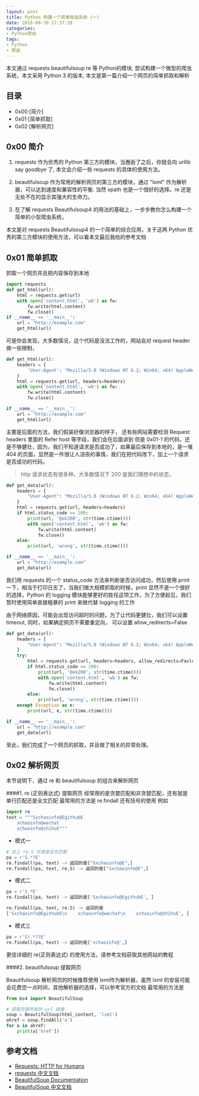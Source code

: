 ```yaml
---
layout: post
title: Python 构建一个简单爬虫系统 (一)
date: 2016-09-30 17:37:28
categories:
- Python爬虫
tags:
- Python
- 爬虫
---
```


本文通过 requests beautifulsoup re 等 Python的模块, 尝试构建一个微型的爬虫系统，本文采用 Python 3 的版本, 本文是第一篇介绍一个网页的简单抓取和解析

<!-- more -->


## 目录
 - 0x00·[简介]
 - 0x01·[简单抓取]
 - 0x02·[解析网页]

## 0x00 简介
1. requests 作为优秀的 Python 第三方的模块，当邂逅了之后，你就会向 urllib say goodbye 了, 本文会介绍一些 requests 的具体的使用方法。
2. beautifulsoup 作为常用的解析网页的第三方的模块，通过 "lxml" 作为解析器，可以达到速度和兼容性的平衡.
当然 xpath 也是一个很好的选择。re 还是无处不在的显示其强大的生命力。

3. 在了解 requests Beautifulsoup4 的用法的基础上，一步步教你怎么构建一个简单的小型爬虫系统，

本文是对 requests Beautifulsoup4 的一个简单的综合应用，关于这两 Python 优秀的第三方模块的使用方法，可以看本文最后我给的参考文档

## 0x01 简单抓取
抓取一个网页并且把内容保存到本地


```python
import requests
def get_html(url):
    html = requests.get(url)
    with open('content.html', 'wb') as fw:
        fw.write(html.content)
        fw.close()
if __name__ == '__main__':
    url = "http://example.com"
    get_html(url)

```



可是你会发现，大多数情况，这个代码是没法工作的，网站会对 request header 做一些限制，

```python
def get_html(url):
    headers = {
        'User-Agent': "Mozilla/5.0 (Windows NT 6.2; Win64; x64) AppleWebKit/537.36 (KHTML, like Gecko) Chrome/49.0.2623.87 Safari/537.36"
    }
    html = requests.get(url, headers=headers)
    with open('content.html', 'wb') as fw:
        fw.write(html.content)
        fw.close()

if __name__ == '__main__':
    url = "http://example.com"
    get_html(url)
```


主要是后面的方法，我们假装好像浏览器的样子，
还有些网站需要检测 Request headers 里面的 Refer host 等字段，我们会在后面讲到
但是 0x01-1 的代码，还是不够健壮，因为，我们不知道请求是否成功了，如果最后保存到本地的，是一堆 404 的页面，显然是一件很让人沮丧的事情，我们在把代码改下，加上一个请求是否成功的代码。
> http 请求状态有很多种，大多数情况下 200 是我们理想中的状态，

```python
def get_data(url):
    headers = {
        "User-Agent": "Mozilla/5.0 (Windows NT 6.2; Win64; x64) AppleWebKit/537.36 (KHTML, like Gecko) Chrome/49.0.2623.87 Safari/537.36"
    }
    html = requests.get(url, headers=headers)
    if html.status_code == 200:
        print(url, '@ok200', str(time.ctime()))
        with open('content.html', 'wb') as fw:
            fw.write(html.content)
            fw.close()
    else:
        print(url, 'wrong', str(time.ctime()))

if __name__ == '__main__':
    url = "http://example.com"
    get_data(url)

```

我们用 requests 的一个 status_code 方法来判断是否访问成功，然后使用 print 一下，相当于打印日志了，当我们做大规模抓取的时候，print 显然不是一个很好的选择，Python 的 logging 模块能够更好的胜任这项工作，为了方便起见，我们暂时使用简单直接粗暴的 print 来做代替 logging 的工作

由于网络原因，可能会出现访问超时的问题，为了让代码更健壮，我们可以设置 timeout, 同时，如果确定网页不需要重定向， 可以设置 allow_redirects=False

```python
def get_data(url):
    headers = {
        "User-Agent": "Mozilla/5.0 (Windows NT 6.2; Win64; x64) AppleWebKit/537.36 (KHTML, like Gecko) Chrome/49.0.2623.87 Safari/537.36"
    }
    try:
        html = requests.get(url, headers=headers, allow_redirects=Fasle, timeout=3)
        if html.status_code == 200:
            print(url, '@ok200', str(time.ctime()))
            with open('content.html', 'wb') as fw:
                fw.write(html.content)
                fw.close()
        else:
            print(url, 'wrong', str(time.ctime()))
    except Exception as e:
        print(url, e, str(time.ctime()))

if __name__ == '__main__':
    url = "http://example.com"
    get_data(url)

```

至此，我们完成了一个网页的抓取，并且做了相关的异常处理。

## 0x02 解析网页
本节说明下，通过 re 和 beautifulsoup 的组合来解析网页

####1. re (正则表达式) 提取网页
经常用的是贪婪匹配和非贪婪匹配，还有就是单行匹配还是全文匹配
最常用的方法是 re.findall 还有括号的使用
例如

```python
import re
text = """Sxchaoinfo@EgithubE
    xchaoinfo@wechat
    xchaoinfo@zhihuE"""
```

- 模式一

```python
# 加上 re.S 代表是全文匹配
pa = r'S.*?E'
re.findall(pa, text) -> 返回的是["Sxchaoinfo@E",]
re.findall(pa, text, re.S) -> 返回的是["Sxchaoinfo@E",]
```

- 模式二

```python
pa = r'S.*E'
re.findall(pa, text) -> 返回的是['Sxchaoinfo@EgithubE', ]

re.findall(pa, text, re.S) -> 返回的是
['Sxchaoinfo@EgithubE\n    xchaoinfo@wechat\n    xchaoinfo@zhihuE', ]
```


- 模式三

```python
pa = r'S(.*?)E'
re.findall(pa, text) -> 返回的是['xchaoinfo@',]
```

更佳详细的 re(正则表达式) 的使用方法，请参考文档获取其他网站的教程


####2. beautifulsoup 提取网页

Beautifulsoup 解析网页的时候推荐使用 lxml作为解析器，虽然 lxml 的安装可能会花费您一点时间，其他解析器的选择，可以参考官方的文档
最常用的方法是

```python
from bs4 import BeautifulSoup

# 获取页面所有的 url 链接
soup = BeautifulSoup(html_content, 'lxml')
ahref = soup.findAll('a')
for a in ahref:
    print(a['href'])
```



## 参考文档
- [Requests: HTTP for Humans](http://www.python-requests.org/en/master/)
- [requests 中文文档](http://cn.python-requests.org/zh_CN/latest/)
- [BeautifulSoup Documentation](https://www.crummy.com/software/BeautifulSoup/bs4/doc/)
- [BeautifulSoup 中文文档](http://beautifulsoup.readthedocs.io/zh_CN/latest/)